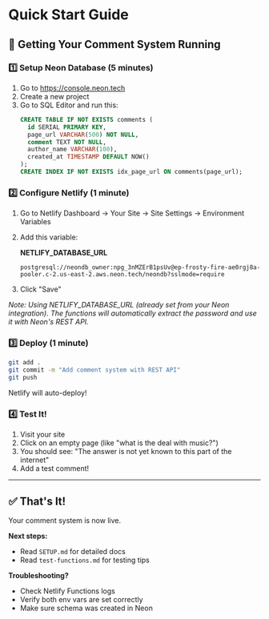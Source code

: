 # Quick Start Guide

## 🚀 Getting Your Comment System Running

### 1️⃣ Setup Neon Database (5 minutes)

1. Go to https://console.neon.tech
2. Create a new project
3. Go to SQL Editor and run this:
   ```sql
   CREATE TABLE IF NOT EXISTS comments (
     id SERIAL PRIMARY KEY,
     page_url VARCHAR(500) NOT NULL,
     comment TEXT NOT NULL,
     author_name VARCHAR(100),
     created_at TIMESTAMP DEFAULT NOW()
   );
   CREATE INDEX IF NOT EXISTS idx_page_url ON comments(page_url);
   ```

### 2️⃣ Configure Netlify (1 minute)

1. Go to Netlify Dashboard → Your Site → Site Settings → Environment Variables
2. Add this variable:

   **NETLIFY_DATABASE_URL**
   ```
   postgresql://neondb_owner:npg_3nMZErB1psUv@ep-frosty-fire-ae0rgj8a-pooler.c-2.us-east-2.aws.neon.tech/neondb?sslmode=require
   ```

3. Click "Save"

*Note: Using NETLIFY_DATABASE_URL (already set from your Neon integration). The functions will automatically extract the password and use it with Neon's REST API.*

### 3️⃣ Deploy (1 minute)

```bash
git add .
git commit -m "Add comment system with REST API"
git push
```

Netlify will auto-deploy!

### 4️⃣ Test It!

1. Visit your site
2. Click on an empty page (like "what is the deal with music?")
3. You should see: "The answer is not yet known to this part of the internet"
4. Add a test comment!

---

## ✅ That's It!

Your comment system is now live.

**Next steps:**
- Read `SETUP.md` for detailed docs
- Read `test-functions.md` for testing tips

**Troubleshooting?**
- Check Netlify Functions logs
- Verify both env vars are set correctly
- Make sure schema was created in Neon
